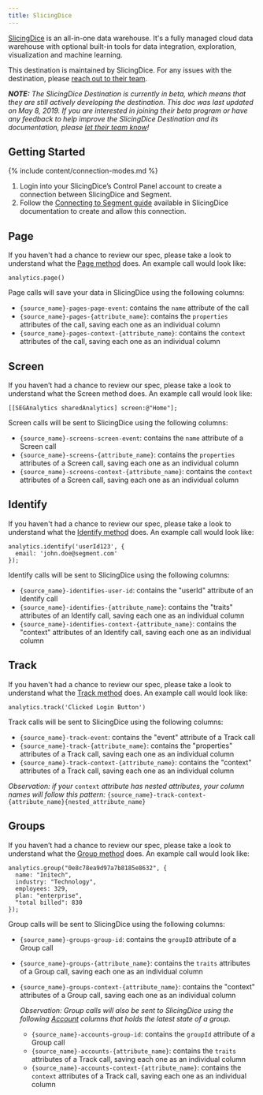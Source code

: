```yaml
---
title: SlicingDice
---
```

[SlicingDice](https://slicingdice.com/?utm_source=segmentio&utm_medium=docs&utm_campaign=partners) is an all-in-one data warehouse. It's a fully managed cloud data warehouse with optional built-in tools for data integration, exploration, visualization and machine learning.

This destination is maintained by SlicingDice. For any issues with the destination, please [reach out to their team](mailto:support@slicingdice.com).

_**NOTE:** The SlicingDice Destination is currently in beta, which means that they are still actively developing the destination. This doc was last updated on May 8, 2019. If you are interested in joining their beta program or have any feedback to help improve the SlicingDice Destination and its documentation, please [let  their team know](mailto:support@slicingdice.com)!_


## Getting Started

{% include content/connection-modes.md %}

1. Login into your SlicingDice’s Control Panel account to create a connection between SlicingDice and Segment.
2. Follow the [Connecting to Segment guide](https://docs.slicingdice.com/data_warehouse_module/connecting_external_tools/segment.html) available in SlicingDice documentation to create and allow this connection.


## Page

If you haven't had a chance to review our spec, please take a look to understand what the [Page method](https://segment.com/docs/spec/page/) does. An example call would look like:

```
analytics.page()
```

Page calls will save your data in SlicingDice using the following columns:
* `{source_name}-pages-page-event`: contains the `name` attribute of the call
* `{source_name}-pages-{attribute_name}`: contains the `properties` attributes of the call, saving each one as an individual column
* `{source_name}-pages-context-{attribute_name}`: contains the `context` attributes of the call, saving each one as an individual column

## Screen

If you haven’t had a chance to review our spec, please take a look to understand what the Screen method does. An example call would look like:
```
[[SEGAnalytics sharedAnalytics] screen:@"Home"];
```

Screen calls will be sent to SlicingDice using the following columns:

* `{source_name}-screens-screen-event`: contains the `name` attribute of a Screen call
* `{source_name}-screens-{attribute_name}`: contains the `properties` attributes of a Screen call, saving each one as an individual column
* `{source_name}-screens-context-{attribute_name}`: contains the `context` attributes of a Screen call, saving each one as an individual column


## Identify

If you haven't had a chance to review our spec, please take a look to understand what the [Identify method](https://segment.com/docs/spec/identify/) does. An example call would look like:

```
analytics.identify('userId123', {
  email: 'john.doe@segment.com'
});
```

Identify calls will be sent to SlicingDice using the following columns:
* `{source_name}-identifies-user-id`: contains the "userId" attribute of an Identify call
* `{source_name}-identifies-{attribute_name}`: contains the "traits" attributes of an Identify call, saving each one as an individual column
* `{source_name}-identifies-context-{attribute_name}`: contains the "context" attributes of an Identify call, saving each one as an individual column


## Track

If you haven't had a chance to review our spec, please take a look to understand what the [Track method](https://segment.com/docs/spec/track/) does. An example call would look like:

```
analytics.track('Clicked Login Button')
```

Track calls will be sent to SlicingDice using the following columns:

* `{source_name}-track-event`: contains the "event" attribute of a Track call
* `{source_name}-track-{attribute_name}`: contains the "properties" attributes of a Track call, saving each one as an individual column
* `{source_name}-track-context-{attribute_name}`: contains the "context" attributes of a Track call, saving each one as an individual column

*Observation: if your* `context` *attribute has nested attributes, your column names will follow this pattern:* `{source_name}-track-context-{attribute_name}{nested_attribute_name}`

## Groups

If you haven’t had a chance to review our spec, please take a look to understand what the [Group method](https://segment.com/docs/spec/group/) does. An example call would look like:
```
analytics.group("0e8c78ea9d97a7b8185e8632", {
  name: "Initech",
  industry: "Technology",
  employees: 329,
  plan: "enterprise",
  "total billed": 830
});
```

Group calls will be sent to SlicingDice using the following columns:

* `{source_name}-groups-group-id`: contains the `groupID` attribute of a Group call
* `{source_name}-groups-{attribute_name}`: contains the `traits` attributes of a Group call, saving each one as an individual column
* `{source_name}-groups-context-{attribute_name}`: contains the "context" attributes of a Group call, saving each one as an individual column

    *Observation: Group calls will also be sent to SlicingDice using the following [Account](https://segment.com/docs/destinations/#warehouse-schemas) columns that holds the latest state of a group.*
    * `{source_name}-accounts-group-id`: contains the `groupId` attribute of a Group call
    * `{source_name}-accounts-{attribute_name}`: contains the `traits` attributes of a Track call, saving each one as an individual column
    * `{source_name}-accounts-context-{attribute_name}`: contains the `context` attributes of a Track call, saving each one as an individual column
